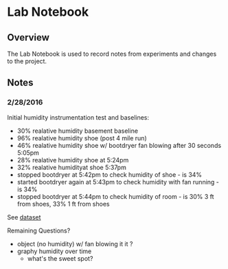 # Lab Notebook

## Overview

The Lab Notebook is used to record notes from experiments and changes to the project.

## Notes

### 2/28/2016

Initial humidity instrumentation test and baselines:
* 30% realative humidity basement baseline
* 96% realative humidity shoe (post 4 mile run)
* 46% realative humidity shoe w/ bootdryer fan blowing after 30 seconds 5:05pm
* 28% realative humidity shoe at 5:24pm
* 32% realative humidityat shoe 5:37pm
* stopped bootdryer at 5:42pm to check humidity of shoe - is 34%
* started bootdryer again at 5:43pm to check humidity with fan running - is 34%
* stopped bootdryer at 5:44pm to check humidity of room - is 30% 3 ft from shoes, 33% 1 ft from shoes

See [dataset](dateset_20160228_humidity.md)

Remaining Questions?
* object (no humidity) w/ fan blowing it it ?
* graphy humidity over time
  * what's the sweet spot?


